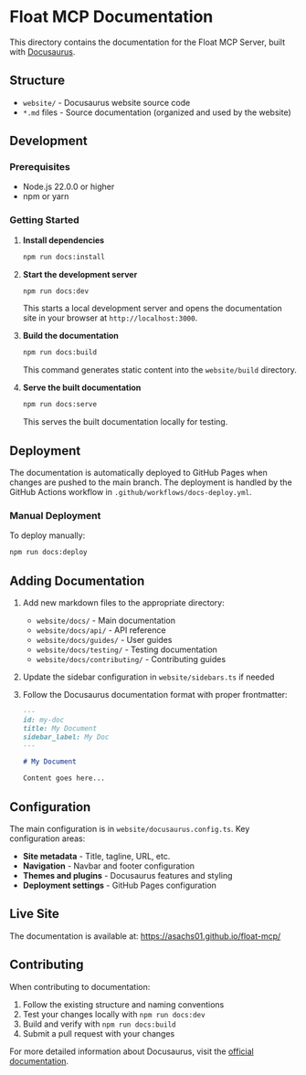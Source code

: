 # Float MCP Documentation

This directory contains the documentation for the Float MCP Server, built with [Docusaurus](https://docusaurus.io/).

## Structure

- `website/` - Docusaurus website source code
- `*.md` files - Source documentation (organized and used by the website)

## Development

### Prerequisites

- Node.js 22.0.0 or higher
- npm or yarn

### Getting Started

1. **Install dependencies**
   ```bash
   npm run docs:install
   ```

2. **Start the development server**
   ```bash
   npm run docs:dev
   ```

   This starts a local development server and opens the documentation site in your browser at `http://localhost:3000`.

3. **Build the documentation**
   ```bash
   npm run docs:build
   ```

   This command generates static content into the `website/build` directory.

4. **Serve the built documentation**
   ```bash
   npm run docs:serve
   ```

   This serves the built documentation locally for testing.

## Deployment

The documentation is automatically deployed to GitHub Pages when changes are pushed to the main branch. The deployment is handled by the GitHub Actions workflow in `.github/workflows/docs-deploy.yml`.

### Manual Deployment

To deploy manually:

```bash
npm run docs:deploy
```

## Adding Documentation

1. Add new markdown files to the appropriate directory:
   - `website/docs/` - Main documentation
   - `website/docs/api/` - API reference
   - `website/docs/guides/` - User guides
   - `website/docs/testing/` - Testing documentation
   - `website/docs/contributing/` - Contributing guides

2. Update the sidebar configuration in `website/sidebars.ts` if needed

3. Follow the Docusaurus documentation format with proper frontmatter:

   ```markdown
   ---
   id: my-doc
   title: My Document
   sidebar_label: My Doc
   ---

   # My Document

   Content goes here...
   ```

## Configuration

The main configuration is in `website/docusaurus.config.ts`. Key configuration areas:

- **Site metadata** - Title, tagline, URL, etc.
- **Navigation** - Navbar and footer configuration
- **Themes and plugins** - Docusaurus features and styling
- **Deployment settings** - GitHub Pages configuration

## Live Site

The documentation is available at: https://asachs01.github.io/float-mcp/

## Contributing

When contributing to documentation:

1. Follow the existing structure and naming conventions
2. Test your changes locally with `npm run docs:dev`
3. Build and verify with `npm run docs:build`
4. Submit a pull request with your changes

For more detailed information about Docusaurus, visit the [official documentation](https://docusaurus.io/docs).